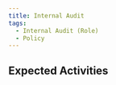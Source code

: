 ```yaml
---
title: Internal Audit
tags:
  - Internal Audit (Role)
  - Policy
---
```




## Expected Activities

<BokTagList tag="Internal Audit (Role)" filter="Activities" />